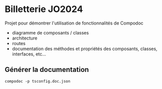 # Billetterie JO2024

Projet pour démontrer l'utilisation de fonctionnalités de Compodoc

- diagramme de composants / classes
- architecture
- routes
- documentation des méthodes et propriétés des composants, classes, interfaces, etc...

## Générer la documentation

```shell
compodoc -p tsconfig.doc.json
```
